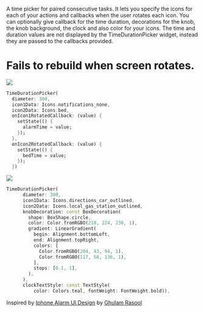 <!-- 
This README describes the package. If you publish this package to pub.dev,
this README's contents appear on the landing page for your package.

For information about how to write a good package README, see the guide for
[writing package pages](https://dart.dev/guides/libraries/writing-package-pages). 

For general information about developing packages, see the Dart guide for
[creating packages](https://dart.dev/guides/libraries/create-library-packages)
and the Flutter guide for
[developing packages and plugins](https://flutter.dev/developing-packages). 
-->

A time picker for paired consecutive tasks. It lets you specify the icons for each of your actions and callbacks when the user rotates each icon. You can optionally give callback for the time duration, decorations for the knob, the knob background, the clock and also color for your icons. The time and duration values are not displayed by the TimeDurationPicker widget, instead they are passed to the callbacks provided.

# Fails to rebuild when screen rotates.

![](https://github.com/surafelMelese/time-duration-picker/raw/main/demos/main_demo.gif)
```dart
TimeDurationPicker(
  diameter: 300,
  icon1Data: Icons.notifications_none,
  icon2Data: Icons.bed,
  onIcon1RotatedCallback: (value) {
    setState(() {
      alarmTime = value;
    });
  },
  onIcon2RotatedCallback: (value) {
    setState(() {
      bedTime = value;
    });
  })
```
![](https://github.com/surafelMelese/time-duration-picker/raw/main/demos/demo2.gif)
```dart
TimeDurationPicker(
      diameter: 300,
      icon1Data: Icons.directions_car_outlined,
      icon2Data: Icons.local_gas_station_outlined,
      knobDecoration: const BoxDecoration(
        shape: BoxShape.circle,
        color: Color.fromRGBO(218, 224, 238, 1),
        gradient: LinearGradient(
          begin: Alignment.bottomLeft,
          end: Alignment.topRight,
          colors: [
            Color.fromRGBO(204, 43, 94, 1),
            Color.fromRGBO(117, 58, 136, 1),
          ],
          stops: [0.1, 1],
        ),
      ),
      clockTextStyle: const TextStyle(
          color: Colors.teal, fontWeight: FontWeight.bold)),
```

Inspired by [Iphone Alarm UI Design](https://dribbble.com/shots/17158885-Iphone-Alarm-UI-Design) by [Ghulam Rasool](https://dribbble.com/ghulaam-rasool)

